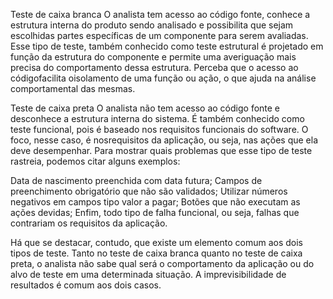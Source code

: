 Teste de caixa branca
O analista  tem acesso ao código fonte, conhece a estrutura interna do produto sendo analisado e possibilita que sejam escolhidas partes específicas de
um componente para serem avaliadas. Esse tipo de teste, também conhecido como teste estrutural
é projetado em função da estrutura do componente e permite uma averiguação mais precisa do comportamento dessa estrutura.
Perceba que o acesso ao códigofacilita oisolamento de uma função ou ação, o que ajuda na análise comportamental das mesmas.

Teste de caixa preta
O analista não tem acesso ao código fonte e desconhece a estrutura interna do sistema. É também conhecido como teste funcional,
pois é baseado nos requisitos funcionais do software. O foco, nesse caso, é nosrequisitos da aplicação, ou seja, nas ações que ela deve desempenhar.
Para mostrar quais problemas que esse tipo de teste rastreia, podemos citar alguns exemplos:

Data de nascimento preenchida com data futura;
Campos de preenchimento obrigatório que não são validados;
Utilizar números negativos em campos tipo valor a pagar;
Botões que não executam as ações devidas;
Enfim, todo tipo de falha funcional, ou seja, falhas que contrariam os requisitos da aplicação.

Há que se destacar, contudo, que existe um elemento comum aos dois tipos de teste. Tanto no teste de caixa branca quanto
no teste de caixa preta, o analista não sabe qual será o comportamento da aplicação ou do alvo de teste em uma determinada
situação. A imprevisibilidade de resultados é comum aos dois casos.
